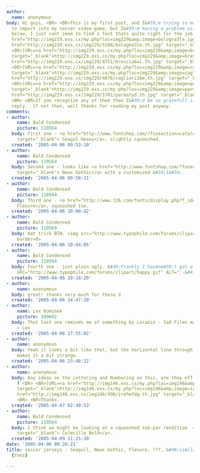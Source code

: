 ```yaml
---
author:
  name: anonymous
body: Hi guys, <BR> <BR>This is my first post, and I&#39;m trying to make numbers
  to import into my soccer video-game, but I&#39;m having a problem with the ones
  below, I just cant seem to find a font thats quite right for the job. <BR> <BR>[URL=<a
  href="http://img229.exs.cx/my.php?loc=img229&amp;image=bologna3le.jpg" target="_blank">http://img229.exs.cx/my.php?loc=img229&amp;image=bologna3le.jpg</a>][img]<a
  href="http://img229.exs.cx/img229/5108/bologna3le.th.jpg" target="_blank">http://img229.exs.cx/img229/5108/bologna3le.th.jpg</a>[/img][/URL]
  <BR>[URL=<a href="http://img229.exs.cx/my.php?loc=img229&amp;image=brescia6ai.jpg"
  target="_blank">http://img229.exs.cx/my.php?loc=img229&amp;image=brescia6ai.jpg</a>][img]<a
  href="http://img229.exs.cx/img229/9751/brescia6ai.th.jpg" target="_blank">http://img229.exs.cx/img229/9751/brescia6ai.th.jpg</a>[/img][/URL]
  <BR>[URL=<a href="http://img229.exs.cx/my.php?loc=img229&amp;image=cagliari1bm.jpg"
  target="_blank">http://img229.exs.cx/my.php?loc=img229&amp;image=cagliari1bm.jpg</a>][img]<a
  href="http://img229.exs.cx/img229/4076/cagliari1bm.th.jpg" target="_blank">http://img229.exs.cx/img229/4076/cagliari1bm.th.jpg</a>[/img][/URL]
  <BR>[URL=<a href="http://img229.exs.cx/my.php?loc=img229&amp;image=parma7yd.jpg"
  target="_blank">http://img229.exs.cx/my.php?loc=img229&amp;image=parma7yd.jpg</a>][img]<a
  href="http://img229.exs.cx/img229/1701/parma7yd.th.jpg" target="_blank">http://img229.exs.cx/img229/1701/parma7yd.th.jpg</a>[/img][/URL]
  <BR> <BR>If you recognize any of them then I&#39;d be so gratefull if you could
  reply.  If not then, well thanks for reading my post anyway.
comments:
- author:
    name: Bald Condensed
    picture: 110564
  body: First one - <a href="http://www.fontshop.com/?fuseaction=catalog.fontdetail&amp;searchby=manufacturer&amp;displayfontid=BT.107763.0.1"
    target="_blank"> Seagul Heavy</a>, slightly squooshed.
  created: '2005-04-06 09:53:10'
- author:
    name: Bald Condensed
    picture: 110564
  body: Second one - looks like <a href="http://www.fontshop.com/?fuseaction=catalog.fontdetail&amp;searchby=manufacturer&amp;displayfontid=BT.107715.0.1"
    target="_blank"> News Gothic</a> with a customized &#34;1&#34;.
  created: '2005-04-06 09:58:11'
- author:
    name: Bald Condensed
    picture: 110564
  body: Third one - <a href="http://www.t26.com/fonts/display.php?f_id=711" target="_blank">
    Flexure</a>, squooshed too.
  created: '2005-04-06 10:00:42'
- author:
    name: Bald Condensed
    picture: 110564
  body: Hat trick BTW. <img src="http://www.typophile.com/forums/clipart/bigsmile.gif"
    border=0>
  created: '2005-04-06 10:04:05'
- author:
    name: Bald Condensed
    picture: 110564
  body: Fourth one - just plain ugly. &#40;Frankly I haven&#39;t got a clue&#41; <IMG
    SRC="http://www.typophile.com/forums/clipart/happy.gif" ALT=":-&#41;" BORDER=0>
  created: '2005-04-06 10:18:20'
- author:
    name: anonymous
  body: great! thanks very much for those 3
  created: '2005-04-06 14:47:20'
- author:
    name: Lex Kominek
    picture: 109602
  body: That last one reminds me of something by Larabie - Sad Films maybe? <BR> <BR>
    - Lex
  created: '2005-04-06 17:55:02'
- author:
    name: anonymous
  body: Yeah it looks a bit like that, but the horizontal line through the 7, that
    makes it a bit strange.
  created: '2005-04-06 23:48:22'
- author:
    name: anonymous
  body: Any ideas on the Lettering and Numbering on this, are they off the same front
    ? <BR> <BR>[URL=<a href="http://img146.exs.cx/my.php?loc=img146&amp;image=irehm7dg.jpg"
    target="_blank">http://img146.exs.cx/my.php?loc=img146&amp;image=irehm7dg.jpg</a>][IMG]<a
    href="http://img146.exs.cx/img146/490/irehm7dg.th.jpg" target="_blank">http://img146.exs.cx/img146/490/irehm7dg.th.jpg</a>[/IMG][/URL]
    <BR> <BR>Thanks.
  created: '2005-04-07 02:40:53'
- author:
    name: Bald Condensed
    picture: 110564
  body: I think we might be looking at a squooshed sub-par rendition  <BR>of <a href="http://www.philsfonts.com/detail.html?sku=AG71111705P1"
    target="_blank"> Colmcille Bold</a>.
  created: '2005-04-09 11:25:30'
date: '2005-04-06 09:28:21'
title: soccer jerseys - Seagull, News Gothic, Flexure, ???, &#40;similar to&#41; Colmcille
  {Yves}

---
```

